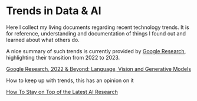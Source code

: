 # Trends in Data & AI
Here I collect my living documents regarding recent technology trends. It is for reference, understanding and documentation of things I found out and learned about what others do. 

A nice summary of such trends is currently provided by [Google Research](https://research.google/), highlighting their transition from 2022 to 2023. 

[Google Research, 2022 & Beyond: Language, Vision and Generative Models](https://ai.googleblog.com/2023/01/google-research-2022-beyond-language.html?m=1)

How to keep up with trends, this has an opinion on it

[How To Stay on Top of the Latest AI Research
](https://towardsdatascience.com/how-to-stay-on-top-of-the-latest-ai-research-e8993523ef3e)